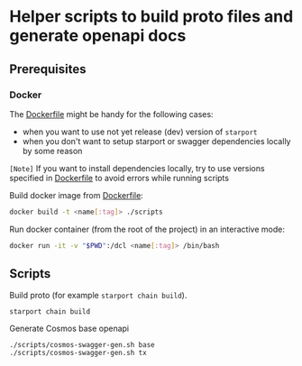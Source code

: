 # Helper scripts to build proto files and generate openapi docs

## Prerequisites 
### Docker

The [Dockerfile](./Dockerfile) might be handy for the following cases:

- when you want to use not yet release (dev) version of `starport`
- when you don't want to setup starport or swagger dependencies locally by some reason

`[Note]` If you want to install dependencies locally, try to use versions specified in [Dockerfile](./Dockerfile) to avoid errors while running scripts

Build docker image from [Dockerfile](./Dockerfile):

```bash
docker build -t <name[:tag]> ./scripts
```

Run docker container (from the root of the project) in an interactive mode:


```bash
docker run -it -v "$PWD":/dcl <name[:tag]> /bin/bash
```

## Scripts

Build proto (for example `starport chain build`).
```
starport chain build
```

Generate Cosmos base openapi
```
./scripts/cosmos-swagger-gen.sh base
./scripts/cosmos-swagger-gen.sh tx
```